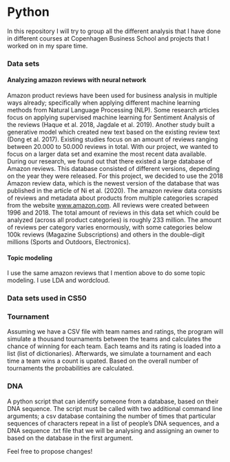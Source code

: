 # Python

In this repository I will try to group all the different analysis that I have done in different courses at Copenhagen Business School and projects that I worked on in my spare time.

<h3> Data sets </h3>

<h4> Analyzing amazon reviews with neural network </h4>

Amazon product reviews have been used for business analysis in multiple ways already; specifically when applying different machine learning methods from Natural Language Processing (NLP). Some research articles focus on applying supervised machine learning for Sentiment Analysis of the reviews (Haque et al. 2018, Jagdale et al. 2019). Another study built a generative model which created new text based on the existing review text (Dong et al. 2017). Existing studies focus on an amount of reviews ranging between 20.000 to 50.000 reviews in total. With our project, we wanted to focus on a larger data set and examine the most recent data available. During our research, we found out that there existed a large database of Amazon reviews. This database consisted of different versions, depending on the year they were released. For this project, we decided to use the 2018 Amazon review data, which is the newest version of the database that was published in the article of Ni et al. (2020). The amazon review data consists of reviews and metadata about products from multiple categories scraped from the website www.amazon.com. All reviews were created between 1996 and 2018. The total amount of reviews in this data set which could be analyzed (across all product categories) is roughly 233 million. The amount of reviews per category varies enormously, with some categories below 100k reviews (Magazine Subscriptions) and others in the double-digit millions (Sports and Outdoors, Electronics).

<h4> Topic modeling </h4>
I use the same amazon reviews that I mention above to do some topic modeling. I use LDA and wordcloud.

<h3> Data sets used in CS50 </h3>

<h3> Tournament </h3>
Assuming we have a CSV file with team names and ratings, the program will simulate a thousand tournaments between the teams and calculates the chance of winning for each team. Each teams and its rating is loaded into a list (list of dictionaries). Afterwards, we simulate a tournament and each time a team wins a count is upated. Based on the overall number of tournaments the probabilities are calculated.

<h3> DNA </h3>
A python script that can identify someone from a database, based on their DNA sequence. The script must be called with two additional command line arguments; a csv database containing the number of times that particular sequences of characters repeat in a list of people’s DNA sequences, and a DNA sequence .txt file that we will be analysing and assigning an owner to based on the database in the first argument.

Feel free to propose changes!
